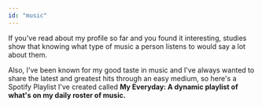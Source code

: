 ```yaml
---
id: "music"
---
```


If you've read about my profile so far and you found it interesting, studies show that knowing what type of music a person listens to would say a lot about them.

Also, I've been known for my good taste in music and I've always wanted to share the latest and greatest hits through an easy medium, so here's a Spotify Playlist I've created called **My Everyday: A dynamic playlist of what's on my daily roster of music.**
